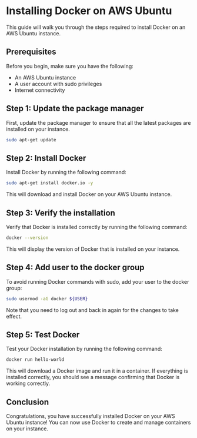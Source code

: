 # Installing Docker on AWS Ubuntu
This guide will walk you through the steps required to install Docker on an AWS Ubuntu instance.

## Prerequisites
Before you begin, make sure you have the following:

- An AWS Ubuntu instance
- A user account with sudo privileges
- Internet connectivity
## Step 1: Update the package manager
First, update the package manager to ensure that all the latest packages are installed on your instance.
```bash
sudo apt-get update
```
## Step 2: Install Docker
Install Docker by running the following command:
```bash
sudo apt-get install docker.io -y
```
This will download and install Docker on your AWS Ubuntu instance.

## Step 3: Verify the installation
Verify that Docker is installed correctly by running the following command:
```bash
docker --version
```
This will display the version of Docker that is installed on your instance.

## Step 4: Add user to the docker group
To avoid running Docker commands with sudo, add your user to the docker group:

```bash
sudo usermod -aG docker ${USER}
```
Note that you need to log out and back in again for the changes to take effect.

## Step 5: Test Docker
Test your Docker installation by running the following command:
```bash
docker run hello-world
```
This will download a Docker image and run it in a container. If everything is installed correctly, you should see a message confirming that Docker is working correctly.

## Conclusion
Congratulations, you have successfully installed Docker on your AWS Ubuntu instance! You can now use Docker to create and manage containers on your instance.